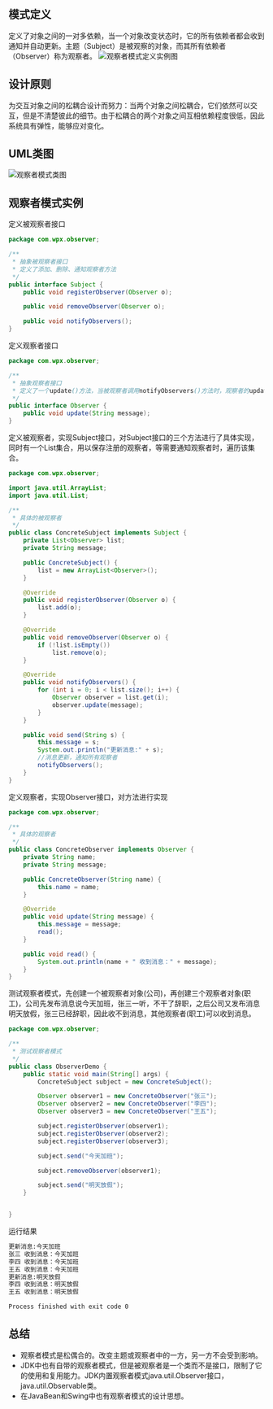 ## 模式定义
定义了对象之间的一对多依赖，当一个对象改变状态时，它的所有依赖者都会收到通知并自动更新。主题（Subject）是被观察的对象，而其所有依赖者（Observer）称为观察者。
![观察者模式定义实例图](http://images.cnblogs.com/cnblogs_com/wupeixuan/1184074/o_%e5%be%ae%e4%bf%a1%e6%88%aa%e5%9b%be_20180324111351.png)

## 设计原则
为交互对象之间的松耦合设计而努力：当两个对象之间松耦合，它们依然可以交互，但是不清楚彼此的细节。由于松耦合的两个对象之间互相依赖程度很低，因此系统具有弹性，能够应对变化。


## UML类图
![观察者模式类图](http://images.cnblogs.com/cnblogs_com/wupeixuan/1184074/o_TIM%e6%88%aa%e5%9b%be20180323174311.png)

## 观察者模式实例
定义被观察者接口
```Java
package com.wpx.observer;

/**
 * 抽象被观察者接口
 * 定义了添加、删除、通知观察者方法
 */
public interface Subject {
    public void registerObserver(Observer o);

    public void removeObserver(Observer o);

    public void notifyObservers();
}
```
定义观察者接口

```java
package com.wpx.observer;

/**
 * 抽象观察者接口
 * 定义了一个update()方法，当被观察者调用notifyObservers()方法时，观察者的update()方法会被回调
 */
public interface Observer {
    public void update(String message);
}

```
定义被观察者，实现Subject接口，对Subject接口的三个方法进行了具体实现，同时有一个List集合，用以保存注册的观察者，等需要通知观察者时，遍历该集合。
```java
package com.wpx.observer;

import java.util.ArrayList;
import java.util.List;

/**
 * 具体的被观察者
 */
public class ConcreteSubject implements Subject {
    private List<Observer> list;
    private String message;

    public ConcreteSubject() {
        list = new ArrayList<Observer>();
    }

    @Override
    public void registerObserver(Observer o) {
        list.add(o);
    }

    @Override
    public void removeObserver(Observer o) {
        if (!list.isEmpty())
            list.remove(o);
    }

    @Override
    public void notifyObservers() {
        for (int i = 0; i < list.size(); i++) {
            Observer observer = list.get(i);
            observer.update(message);
        }
    }

    public void send(String s) {
        this.message = s;
        System.out.println("更新消息:" + s);
        //消息更新，通知所有观察者
        notifyObservers();
    }
}

```
定义观察者，实现Observer接口，对方法进行实现
```Java
package com.wpx.observer;

/**
 * 具体的观察者
 */
public class ConcreteObserver implements Observer {
    private String name;
    private String message;

    public ConcreteObserver(String name) {
        this.name = name;
    }

    @Override
    public void update(String message) {
        this.message = message;
        read();
    }

    public void read() {
        System.out.println(name + " 收到消息：" + message);
    }
}

```
测试观察者模式，先创建一个被观察者对象(公司)，再创建三个观察者对象(职工)，公司先发布消息说今天加班，张三一听，不干了辞职，之后公司又发布消息明天放假，张三已经辞职，因此收不到消息，其他观察者(职工)可以收到消息。
```java
package com.wpx.observer;

/**
 * 测试观察者模式
 */
public class ObserverDemo {
    public static void main(String[] args) {
        ConcreteSubject subject = new ConcreteSubject();

        Observer observer1 = new ConcreteObserver("张三");
        Observer observer2 = new ConcreteObserver("李四");
        Observer observer3 = new ConcreteObserver("王五");

        subject.registerObserver(observer1);
        subject.registerObserver(observer2);
        subject.registerObserver(observer3);

        subject.send("今天加班");

        subject.removeObserver(observer1);

        subject.send("明天放假");
    }


}

```

运行结果
```txt
更新消息:今天加班
张三 收到消息：今天加班
李四 收到消息：今天加班
王五 收到消息：今天加班
更新消息:明天放假
李四 收到消息：明天放假
王五 收到消息：明天放假

Process finished with exit code 0
```
## 总结
- 观察者模式是松偶合的。改变主题或观察者中的一方，另一方不会受到影响。
- JDK中也有自带的观察者模式，但是被观察者是一个类而不是接口，限制了它的使用和复用能力。JDK内置观察者模式java.util.Observer接口， java.util.Observable类。
- 在JavaBean和Swing中也有观察者模式的设计思想。
